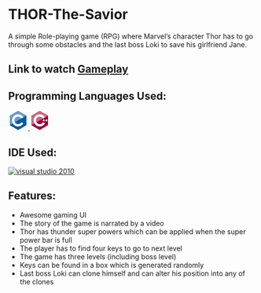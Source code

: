 # THOR-The-Savior
<p>
A simple Role-playing game (RPG) where Marvel’s character Thor has to go through some obstacles and the last boss Loki to save his girlfriend Jane.
</p>

## Link to watch <a href="https://www.youtube.com/watch?v=I1_PjKfWPv0">**Gameplay**</a>

## Programming Languages Used:
<p align="left">
 </a> <a href="https://www.cprogramming.com/" target="_blank" rel="noreferrer"> 
  <img src="https://raw.githubusercontent.com/devicons/devicon/master/icons/c/c-original.svg" alt="c" width="40" height="40"/> 
 </a> 
 <a href="https://www.w3schools.com/cpp/" target="_blank" rel="noreferrer">
  <img src="https://raw.githubusercontent.com/devicons/devicon/master/icons/cplusplus/cplusplus-original.svg" alt="cplusplus" width="40" height="40"/> 
 </a>
</p>

## IDE Used:
<p align="left">
 <a href="https://www.w3schools.com/cpp/" target="_blank" rel="noreferrer">
  <img src="https://user-images.githubusercontent.com/56752216/150677341-f9bb8c7d-5dcd-4225-bdb8-7a70d64c30b0.svg" alt="visual studio 2010" width="125" height="63.5"/> 
 </a>
</p>
 
 ## Features:
 
 -	Awesome gaming UI
 -	The story of the game is narrated by a video
 -	Thor has thunder super powers which can be applied when the super power bar is full 
 -	The player has to find four keys to go to next level
 -	The game has three levels (including boss level)
 -	Keys can be found in a box which is generated randomly 
 -	Last boss Loki can clone himself and can alter his position into any of the clones


